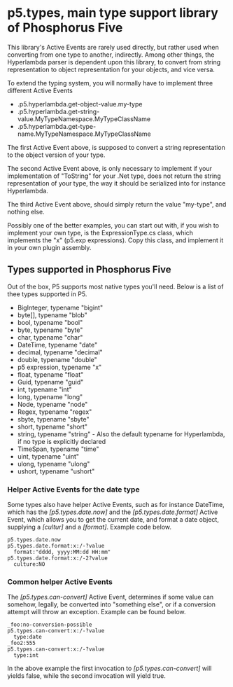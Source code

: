 p5.types, main type support library of Phosphorus Five
========

This library's Active Events are rarely used directly, but rather used when converting from one type to another, indirectly.
Among other things, the Hyperlambda parser is dependent upon this library, to convert from string representation to object representation
for your objects, and vice versa.

To extend the typing system, you will normally have to implement three different Active Events

* .p5.hyperlambda.get-object-value.my-type
* .p5.hyperlambda.get-string-value.MyTypeNamespace.MyTypeClassName
* .p5.hyperlambda.get-type-name.MyTypeNamespace.MyTypeClassName

The first Active Event above, is supposed to convert a string representation to the object version of your type.

The second Active Event above, is only necessary to implement if your implementation of "ToString" for your .Net type, does
not return the string representation of your type, the way it should be serialized into for instance Hyperlambda.

The third Active Event above, should simply return the value "my-type", and nothing else.

Possibly one of the better examples, you can start out with, if you wish to implement your own type, is the ExpressionType.cs class,
which implements the "x" (p5.exp expressions). Copy this class, and implement it in your own plugin assembly.

## Types supported in Phosphorus Five

Out of the box, P5 supports most native types you'll need. Below is a list of thee types supported in P5.

* BigInteger, typename "bigint"
* byte[], typename "blob"
* bool, typename "bool"
* byte, typename "byte"
* char, typename "char"
* DateTime, typename "date"
* decimal, typename "decimal"
* double, typename "double"
* p5 expression, typename "x"
* float, typename "float"
* Guid, typename "guid"
* int, typename "int"
* long, typename "long"
* Node, typename "node"
* Regex, typename "regex"
* sbyte, typename "sbyte"
* short, typename "short"
* string, typename "string" - Also the default typename for Hyperlambda, if no type is explicitly declared
* TimeSpan, typename "time"
* uint, typename "uint"
* ulong, typename "ulong"
* ushort, typename "ushort"

### Helper Active Events for the date type

Some types also have helper Active Events, such as for instance DateTime, which has the *[p5.types.date.now]* and the *[p5.types.date.format]* Active Event, 
which allows you to get the current date, and format a date object, supplying a *[cultur]* and a *[format]*. Example code below.

```
p5.types.date.now
p5.types.date.format:x:/-?value
  format:"dddd, yyyy:MM:dd HH:mm"
p5.types.date.format:x:/-2?value
  culture:NO
```

### Common helper Active Events

The *[p5.types.can-convert]* Active Event, determines if some value can somehow, legally, be converted into "something else", or if a conversion attempt
will throw an exception. Example can be found below.

```
_foo:no-conversion-possible
p5.types.can-convert:x:/-?value
  type:date
_foo2:555
p5.types.can-convert:x:/-?value
  type:int
```

In the above example the first invocation to *[p5.types.can-convert]* will yields false, while the second invocation will yield true.





